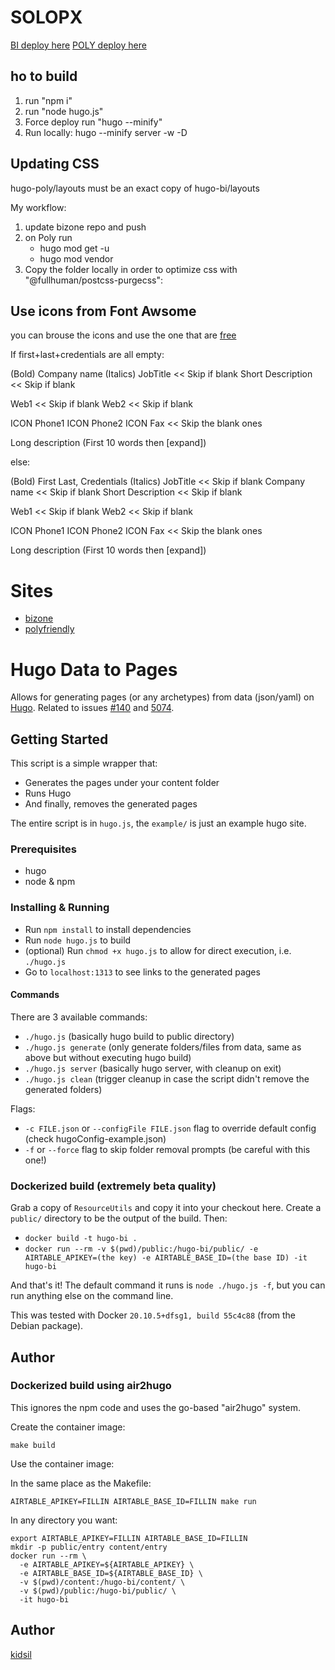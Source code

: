 # SOLOPX

[BI deploy here](https://hugo-bi.pages.dev/)
[POLY deploy here](https://hugo-poly.pages.dev/)

## ho to build

1. run "npm i"
2. run "node hugo.js"
3. Force deploy run  "hugo --minify"
3. Run locally: hugo --minify server -w -D

## Updating CSS

hugo-poly/layouts must be an exact copy of hugo-bi/layouts

My workflow:
1. update bizone repo and push
2. on Poly run
   - hugo mod get -u
   - hugo mod vendor
3. Copy the folder locally in order to optimize css with "@fullhuman/postcss-purgecss":


## Use icons from Font Awsome 

you can brouse the icons and use the one that are [free](https://fontawesome.com/)

If first+last+credentials are all empty:

  (Bold) Company name
  (Italics) JobTitle            << Skip if blank
  Short Description             << Skip if blank

  Web1                          << Skip if blank
  Web2                          << Skip if blank

  ICON Phone1  ICON Phone2  ICON Fax   << Skip the blank ones

  Long description  (First 10 words then [expand])

else:

  (Bold) First Last, Credentials
  (Italics) JobTitle            << Skip if blank
  Company name                  << Skip if blank
  Short Description             << Skip if blank

  Web1                          << Skip if blank
  Web2                          << Skip if blank

  ICON Phone1  ICON Phone2  ICON Fax   << Skip the blank ones

  Long description  (First 10 words then [expand])

  

# Sites

- [bizone](https://www.bizone.org/bap/index.html)
- [polyfriendly](https://www.polyfriendly.org/)

# Hugo Data to Pages

Allows for generating pages (or any archetypes) from data (json/yaml) on [Hugo](https://github.com/gohugoio/hugo).
Related to issues [#140](https://github.com/gohugoio/hugo/issues/140) and [5074](https://github.com/gohugoio/hugo/issues/5074).

## Getting Started

This script is a simple wrapper that:
- Generates the pages under your content folder
- Runs Hugo
- And finally, removes the generated pages

The entire script is in `hugo.js`, the `example/` is just an example hugo site.

### Prerequisites

- hugo
- node & npm

### Installing & Running

- Run `npm install` to install dependencies
- Run `node hugo.js` to build
- (optional) Run `chmod +x hugo.js` to allow for direct execution, i.e. `./hugo.js`
- Go to `localhost:1313` to see links to the generated pages

#### Commands

There are 3 available commands:

- `./hugo.js` (basically hugo build to public directory)
- `./hugo.js generate` (only generate folders/files from data, same as above but without executing hugo build)
- `./hugo.js server` (basically hugo server, with cleanup on exit)
- `./hugo.js clean` (trigger cleanup in case the script didn't remove the generated folders)

Flags:
- `-c FILE.json` or `--configFile FILE.json` flag to override default config (check hugoConfig-example.json)
- `-f` or `--force` flag to skip folder removal prompts (be careful with this one!)

### Dockerized build (extremely beta quality)

Grab a copy of `ResourceUtils` and copy it into your checkout here. Create a
`public/` directory to be the output of the build. Then:

* `docker build -t hugo-bi .`
* `docker run --rm -v $(pwd)/public:/hugo-bi/public/ -e AIRTABLE_APIKEY=(the key) -e AIRTABLE_BASE_ID=(the base ID) -it hugo-bi`

And that's it! The default command it runs is `node ./hugo.js -f`, but you can
run anything else on the command line.

This was tested with Docker `20.10.5+dfsg1, build 55c4c88` (from the Debian package).

 ## Author

### Dockerized build using air2hugo

This ignores the npm code and uses the go-based "air2hugo" system.

Create the container image:

```
make build
```

Use the container image:

In the same place as the Makefile:

```
AIRTABLE_APIKEY=FILLIN AIRTABLE_BASE_ID=FILLIN make run
```

In any directory you want:
```
export AIRTABLE_APIKEY=FILLIN AIRTABLE_BASE_ID=FILLIN
mkdir -p public/entry content/entry
docker run --rm \
  -e AIRTABLE_APIKEY=${AIRTABLE_APIKEY} \
  -e AIRTABLE_BASE_ID=${AIRTABLE_BASE_ID} \
  -v $(pwd)/content:/hugo-bi/content/ \
  -v $(pwd)/public:/hugo-bi/public/ \
  -it hugo-bi
```

## Author

[kidsil](https://github.com/kidsil)
